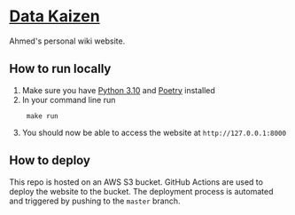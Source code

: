 # [Data Kaizen](http://datakaizen.art)

Ahmed's personal wiki website.

## How to run locally

1. Make sure you have [Python 3.10](https://www.python.org/downloads/release/python-31011/) and [Poetry](https://python-poetry.org/docs) installed
2. In your command line run 
    ```shell
     make run
     ```
4. You should now be able to access the website at `http://127.0.0.1:8000`

## How to deploy

This repo is hosted on an AWS S3 bucket. GitHub Actions are used to deploy the website to the bucket. The deployment process is automated and triggered by pushing to the `master` branch.